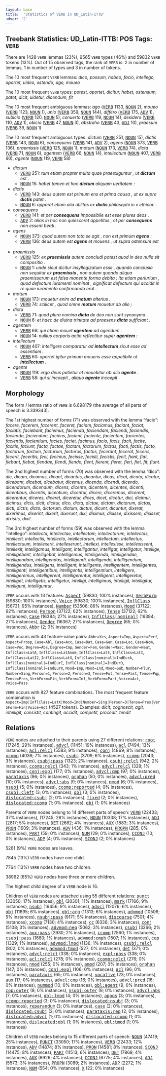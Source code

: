 ```yaml
---
layout: base
title:  'Statistics of VERB in UD_Latin-ITTB'
udver: '2'
---
```


## Treebank Statistics: UD_Latin-ITTB: POS Tags: `VERB`

There are 1428 `VERB` lemmas (23%), 9565 `VERB` types (46%) and 59832 `VERB` tokens (13%).
Out of 15 observed tags, the rank of `VERB` is: 2 in number of lemmas, 1 in number of types and 3 in number of tokens.

The 10 most frequent `VERB` lemmas: <em>dico, possum, habeo, facio, intellego, oportet, uideo, ostendo, ago, moueo</em>

The 10 most frequent `VERB` types:  <em>potest, oportet, dicitur, habet, ostensum, patet, dicit, uidetur, dicendum, fit</em>

The 10 most frequent ambiguous lemmas: <em>ago</em> (<tt><a href="la_ittb-pos-VERB.html">VERB</a></tt> 1133, <tt><a href="la_ittb-pos-NOUN.html">NOUN</a></tt> 2), <em>moueo</em> (<tt><a href="la_ittb-pos-VERB.html">VERB</a></tt> 1123, <tt><a href="la_ittb-pos-NOUN.html">NOUN</a></tt> 1), <em>unio</em> (<tt><a href="la_ittb-pos-VERB.html">VERB</a></tt> 359, <tt><a href="la_ittb-pos-NOUN.html">NOUN</a></tt> 144), <em>differo</em> (<tt><a href="la_ittb-pos-VERB.html">VERB</a></tt> 175, <tt><a href="la_ittb-pos-ADV.html">ADV</a></tt> 1), <em>subicio</em> (<tt><a href="la_ittb-pos-VERB.html">VERB</a></tt> 120, <tt><a href="la_ittb-pos-NOUN.html">NOUN</a></tt> 5), <em>conuerto</em> (<tt><a href="la_ittb-pos-VERB.html">VERB</a></tt> 119, <tt><a href="la_ittb-pos-NOUN.html">NOUN</a></tt> 14), <em>desidero</em> (<tt><a href="la_ittb-pos-VERB.html">VERB</a></tt> 110, <tt><a href="la_ittb-pos-ADV.html">ADV</a></tt> 1), <em>obicio</em> (<tt><a href="la_ittb-pos-VERB.html">VERB</a></tt> 47, <tt><a href="la_ittb-pos-NOUN.html">NOUN</a></tt> 3), <em>abstraho</em> (<tt><a href="la_ittb-pos-VERB.html">VERB</a></tt> 43, <tt><a href="la_ittb-pos-ADJ.html">ADJ</a></tt> 10), <em>praesum</em> (<tt><a href="la_ittb-pos-VERB.html">VERB</a></tt> 39, <tt><a href="la_ittb-pos-NOUN.html">NOUN</a></tt> 1)

The 10 most frequent ambiguous types:  <em>dictum</em> (<tt><a href="la_ittb-pos-VERB.html">VERB</a></tt> 251, <tt><a href="la_ittb-pos-NOUN.html">NOUN</a></tt> 15), <em>dictis</em> (<tt><a href="la_ittb-pos-VERB.html">VERB</a></tt> 143, <tt><a href="la_ittb-pos-NOUN.html">NOUN</a></tt> 6), <em>consequens</em> (<tt><a href="la_ittb-pos-VERB.html">VERB</a></tt> 141, <tt><a href="la_ittb-pos-ADV.html">ADV</a></tt> 2), <em>agens</em> (<tt><a href="la_ittb-pos-NOUN.html">NOUN</a></tt> 373, <tt><a href="la_ittb-pos-VERB.html">VERB</a></tt> 136), <em>praemissis</em> (<tt><a href="la_ittb-pos-VERB.html">VERB</a></tt> 125, <tt><a href="la_ittb-pos-NOUN.html">NOUN</a></tt> 1), <em>motum</em> (<tt><a href="la_ittb-pos-NOUN.html">NOUN</a></tt> 173, <tt><a href="la_ittb-pos-VERB.html">VERB</a></tt> 74), <em>dicta</em> (<tt><a href="la_ittb-pos-VERB.html">VERB</a></tt> 71, <tt><a href="la_ittb-pos-NOUN.html">NOUN</a></tt> 6), <em>agentem</em> (<tt><a href="la_ittb-pos-VERB.html">VERB</a></tt> 66, <tt><a href="la_ittb-pos-NOUN.html">NOUN</a></tt> 14), <em>intellectum</em> (<tt><a href="la_ittb-pos-NOUN.html">NOUN</a></tt> 407, <tt><a href="la_ittb-pos-VERB.html">VERB</a></tt> 60), <em>agente</em> (<tt><a href="la_ittb-pos-NOUN.html">NOUN</a></tt> 119, <tt><a href="la_ittb-pos-VERB.html">VERB</a></tt> 58)


* <em>dictum</em>
  * <tt><a href="la_ittb-pos-VERB.html">VERB</a></tt> 251: <em>tum etiam propter multa quae praeexiguntur , ut <b>dictum</b> est .</em>
  * <tt><a href="la_ittb-pos-NOUN.html">NOUN</a></tt> 15: <em>habet tamen et hoc <b>dictum</b> aliquam ueritatem :</em>
* <em>dictis</em>
  * <tt><a href="la_ittb-pos-VERB.html">VERB</a></tt> 143: <em>deus autem est primum ens et prima causa , ut ex supra <b>dictis</b> patet .</em>
  * <tt><a href="la_ittb-pos-NOUN.html">NOUN</a></tt> 6: <em>apparet etiam alia utilitas ex <b>dictis</b> philosophi in x ethicor. .</em>
* <em>consequens</em>
  * <tt><a href="la_ittb-pos-VERB.html">VERB</a></tt> 141: <em>et per <b>consequens</b> impossibile est esse plures deos .</em>
  * <tt><a href="la_ittb-pos-ADV.html">ADV</a></tt> 2: <em>alias in hoc non quiesceret appetitus , et per <b>consequens</b> non essent beati .</em>
* <em>agens</em>
  * <tt><a href="la_ittb-pos-NOUN.html">NOUN</a></tt> 373: <em>quod autem non toto se agit , non est primum <b>agens</b> :</em>
  * <tt><a href="la_ittb-pos-VERB.html">VERB</a></tt> 136: <em>deus autem est <b>agens</b> et mouens , ut supra ostensum est .</em>
* <em>praemissis</em>
  * <tt><a href="la_ittb-pos-VERB.html">VERB</a></tt> 125: <em>ex <b>praemissis</b> autem concludi potest quod in deo nulla sit compositio .</em>
  * <tt><a href="la_ittb-pos-NOUN.html">NOUN</a></tt> 1: <em>unde sicut dicitur insyllogizatum esse , quando conclusio non sequitur ex <b>praemissis</b> , non autem quando aliqua praemissarum est falsa manente forma debita ; ita etiam periurium , quod defectum iuramenti nominat , significat defectum qui accidit in re quae iuramento confirmanda erat .</em>
* <em>motum</em>
  * <tt><a href="la_ittb-pos-NOUN.html">NOUN</a></tt> 173: <em>mouetur enim ad <b>motum</b> alterius .</em>
  * <tt><a href="la_ittb-pos-VERB.html">VERB</a></tt> 74: <em>scilicet , quod omne <b>motum</b> mouetur ab alio ;</em>
* <em>dicta</em>
  * <tt><a href="la_ittb-pos-VERB.html">VERB</a></tt> 71: <em>quod plura nomina <b>dicta</b> de deo non sunt synonyma .</em>
  * <tt><a href="la_ittb-pos-NOUN.html">NOUN</a></tt> 6: <em>et haec de diuina trinitate ad praesens <b>dicta</b> sufficiant .</em>
* <em>agentem</em>
  * <tt><a href="la_ittb-pos-VERB.html">VERB</a></tt> 66: <em>qui etiam mouet <b>agentem</b> ad agendum .</em>
  * <tt><a href="la_ittb-pos-NOUN.html">NOUN</a></tt> 14: <em>nullius corporis actio reflectitur super <b>agentem</b> :</em>
* <em>intellectum</em>
  * <tt><a href="la_ittb-pos-NOUN.html">NOUN</a></tt> 407: <em>intelligere comparatur ad <b>intellectum</b> sicut esse ad essentiam .</em>
  * <tt><a href="la_ittb-pos-VERB.html">VERB</a></tt> 60: <em>oportet igitur primum mouens esse appetibile ut <b>intellectum</b> .</em>
* <em>agente</em>
  * <tt><a href="la_ittb-pos-NOUN.html">NOUN</a></tt> 119: <em>ergo deus patietur et mouebitur ab alio <b>agente</b> .</em>
  * <tt><a href="la_ittb-pos-VERB.html">VERB</a></tt> 58: <em>qui si incoepit , aliquo <b>agente</b> incoepit .</em>

## Morphology

The form / lemma ratio of `VERB` is 6.698179 (the average of all parts of speech is 3.339343).

The 1st highest number of forms (71) was observed with the lemma “facio”: <em>facere, facerem, facerent, faceret, faciam, faciamus, faciant, faciat, faciatis, faciebant, faciemus, facienda, faciendam, faciendi, faciendis, faciendo, faciendum, faciens, facient, faciente, facientem, facientes, facientis, facientium, facies, faciet, facimus, facio, facis, facit, facite, facitis, faciunt, facta, factae, factam, factarum, factas, facti, factis, facto, factorum, factum, facturum, facturus, factus, fecerant, fecerat, feceris, fecerit, feceritis, feci, fecimus, fecisse, fecisti, fecistis, fecit, fiant, fiat, fiebant, fiebat, fiendae, fiendi, fiendo, fient, fierent, fieret, fieri, fiet, fit, fiunt</em>.

The 2nd highest number of forms (70) was observed with the lemma “dico”: <em>dic, dicam, dicamus, dicant, dicantes, dicantur, dicas, dicat, dicata, dicatur, dicebant, dicebat, dicebatur, dicemus, dicenda, dicendi, dicendo, dicendorum, dicendum, dicens, dicente, dicentem, dicentes, dicenti, dicentibus, dicentis, dicentium, dicentur, dicere, diceremus, dicerent, dicerentur, diceres, diceret, diceretur, dices, dicet, dicetur, dici, dicimur, dicimus, dicis, dicit, dicitur, dico, dicta, dictae, dictam, dictarum, dictas, dicti, dictis, dicto, dictorum, dictum, dictus, dicunt, dicuntur, dixerat, dixerimus, dixerint, dixerit, dixerunt, dixi, diximus, dixisse, dixissem, dixisset, dixistis, dixit</em>.

The 3rd highest number of forms (59) was observed with the lemma “intellego”: <em>intellecta, intellectae, intellectam, intellectarum, intellectas, intellecti, intellectis, intellecto, intellectorum, intellectum, intellectus, intellectuum, intellexerit, intellexerunt, intellexi, intellexisse, intellexissent, intellexit, intelligamus, intelligant, intelligantur, intelligat, intelligatur, intellige, intelligebant, intelligebat, intelligemus, intelligenda, intelligendae, intelligendam, intelligendas, intelligendi, intelligendo, intelligendum, intelligendus, intelligens, intelligent, intelligente, intelligentem, intelligentes, intelligenti, intelligentibus, intelligentis, intelligentium, intelligere, intelligeremus, intelligerent, intelligerentur, intelligeret, intelligeretur, intelliget, intelligetis, intelligetur, intelligi, intelligimus, intelligit, intelligitur, intelligunt, intelliguntur</em>.

`VERB` occurs with 13 features: <tt><a href="la_ittb-feat-Aspect.html">Aspect</a></tt> (59830; 100% instances), <tt><a href="la_ittb-feat-VerbForm.html">VerbForm</a></tt> (59830; 100% instances), <tt><a href="la_ittb-feat-Voice.html">Voice</a></tt> (59830; 100% instances), <tt><a href="la_ittb-feat-InflClass.html">InflClass</a></tt> (56731; 95% instances), <tt><a href="la_ittb-feat-Number.html">Number</a></tt> (53506; 89% instances), <tt><a href="la_ittb-feat-Mood.html">Mood</a></tt> (37122; 62% instances), <tt><a href="la_ittb-feat-Person.html">Person</a></tt> (37122; 62% instances), <tt><a href="la_ittb-feat-Tense.html">Tense</a></tt> (37122; 62% instances), <tt><a href="la_ittb-feat-Case.html">Case</a></tt> (16384; 27% instances), <tt><a href="la_ittb-feat-InflClass-nominal.html">InflClass[nominal]</a></tt> (16384; 27% instances), <tt><a href="la_ittb-feat-Gender.html">Gender</a></tt> (16367; 27% instances), <tt><a href="la_ittb-feat-Degree.html">Degree</a></tt> (65; 0% instances), <tt><a href="la_ittb-feat-Abbr.html">Abbr</a></tt> (2; 0% instances)

`VERB` occurs with 43 feature-value pairs: `Abbr=Yes`, `Aspect=Imp`, `Aspect=Perf`, `Aspect=Prosp`, `Case=Abl`, `Case=Acc`, `Case=Dat`, `Case=Gen`, `Case=Loc`, `Case=Nom`, `Case=Voc`, `Degree=Abs`, `Degree=Cmp`, `Gender=Fem`, `Gender=Masc`, `Gender=Neut`, `InflClass=LatA`, `InflClass=LatAnom`, `InflClass=LatE`, `InflClass=LatI`, `InflClass=LatI2`, `InflClass=LatX`, `InflClass[nominal]=IndEurA`, `InflClass[nominal]=IndEurI`, `InflClass[nominal]=IndEurO`, `InflClass[nominal]=IndEurX`, `Mood=Imp`, `Mood=Ind`, `Mood=Sub`, `Number=Plur`, `Number=Sing`, `Person=1`, `Person=2`, `Person=3`, `Tense=Fut`, `Tense=Past`, `Tense=Pqp`, `Tense=Pres`, `VerbForm=Fin`, `VerbForm=Inf`, `VerbForm=Part`, `Voice=Act`, `Voice=Pass`

`VERB` occurs with 827 feature combinations.
The most frequent feature combination is `Aspect=Imp|InflClass=LatX|Mood=Ind|Number=Sing|Person=3|Tense=Pres|VerbForm=Fin|Voice=Act` (4527 tokens).
Examples: <em>dicit, cognoscit, agit, intelligit, consistit, contingit, accidit, competit, procedit, tendit</em>


## Relations

`VERB` nodes are attached to their parents using 27 different relations: <tt><a href="la_ittb-dep-root.html">root</a></tt> (17245; 29% instances), <tt><a href="la_ittb-dep-advcl.html">advcl</a></tt> (11451; 19% instances), <tt><a href="la_ittb-dep-acl.html">acl</a></tt> (7494; 13% instances), <tt><a href="la_ittb-dep-acl-relcl.html">acl:relcl</a></tt> (5583; 9% instances), <tt><a href="la_ittb-dep-conj.html">conj</a></tt> (4869; 8% instances), <tt><a href="la_ittb-dep-xcomp.html">xcomp</a></tt> (4036; 7% instances), <tt><a href="la_ittb-dep-csubj.html">csubj</a></tt> (3709; 6% instances), <tt><a href="la_ittb-dep-ccomp.html">ccomp</a></tt> (2043; 3% instances), <tt><a href="la_ittb-dep-csubj-pass.html">csubj:pass</a></tt> (1323; 2% instances), <tt><a href="la_ittb-dep-csubj-relcl.html">csubj:relcl</a></tt> (942; 2% instances), <tt><a href="la_ittb-dep-ccomp-relcl.html">ccomp:relcl</a></tt> (343; 1% instances), <tt><a href="la_ittb-dep-advcl-relcl.html">advcl:relcl</a></tt> (328; 1% instances), <tt><a href="la_ittb-dep-conj-expl.html">conj:expl</a></tt> (177; 0% instances), <tt><a href="la_ittb-dep-advcl-cmp.html">advcl:cmp</a></tt> (97; 0% instances), <tt><a href="la_ittb-dep-parataxis.html">parataxis</a></tt> (96; 0% instances), <tt><a href="la_ittb-dep-orphan.html">orphan</a></tt> (50; 0% instances), <tt><a href="la_ittb-dep-advcl-pred.html">advcl:pred</a></tt> (10; 0% instances), <tt><a href="la_ittb-dep-advcl-abs.html">advcl:abs</a></tt> (9; 0% instances), <tt><a href="la_ittb-dep-nmod.html">nmod</a></tt> (6; 0% instances), <tt><a href="la_ittb-dep-nsubj.html">nsubj</a></tt> (5; 0% instances), <tt><a href="la_ittb-dep-ccomp-reported.html">ccomp:reported</a></tt> (4; 0% instances), <tt><a href="la_ittb-dep-csubj-cleft.html">csubj:cleft</a></tt> (3; 0% instances), <tt><a href="la_ittb-dep-obl.html">obl</a></tt> (3; 0% instances), <tt><a href="la_ittb-dep-dislocated-csubj.html">dislocated:csubj</a></tt> (2; 0% instances), <tt><a href="la_ittb-dep-fixed.html">fixed</a></tt> (2; 0% instances), <tt><a href="la_ittb-dep-dislocated-ccomp.html">dislocated:ccomp</a></tt> (1; 0% instances), <tt><a href="la_ittb-dep-obj.html">obj</a></tt> (1; 0% instances)

Parents of `VERB` nodes belong to 14 different parts of speech: <tt><a href="la_ittb-pos-VERB.html">VERB</a></tt> (22433; 37% instances),  (17245; 29% instances), <tt><a href="la_ittb-pos-NOUN.html">NOUN</a></tt> (10338; 17% instances), <tt><a href="la_ittb-pos-ADJ.html">ADJ</a></tt> (2817; 5% instances), <tt><a href="la_ittb-pos-DET.html">DET</a></tt> (2682; 4% instances), <tt><a href="la_ittb-pos-AUX.html">AUX</a></tt> (1883; 3% instances), <tt><a href="la_ittb-pos-PRON.html">PRON</a></tt> (1609; 3% instances), <tt><a href="la_ittb-pos-ADV.html">ADV</a></tt> (436; 1% instances), <tt><a href="la_ittb-pos-PROPN.html">PROPN</a></tt> (285; 0% instances), <tt><a href="la_ittb-pos-PART.html">PART</a></tt> (59; 0% instances), <tt><a href="la_ittb-pos-NUM.html">NUM</a></tt> (29; 0% instances), <tt><a href="la_ittb-pos-CCONJ.html">CCONJ</a></tt> (10; 0% instances), <tt><a href="la_ittb-pos-ADP.html">ADP</a></tt> (4; 0% instances), <tt><a href="la_ittb-pos-SCONJ.html">SCONJ</a></tt> (2; 0% instances)

5261 (9%) `VERB` nodes are leaves.

7845 (13%) `VERB` nodes have one child.

7764 (13%) `VERB` nodes have two children.

38962 (65%) `VERB` nodes have three or more children.

The highest child degree of a `VERB` node is 16.

Children of `VERB` nodes are attached using 55 different relations: <tt><a href="la_ittb-dep-punct.html">punct</a></tt> (33050; 17% instances), <tt><a href="la_ittb-dep-obl.html">obl</a></tt> (20301; 11% instances), <tt><a href="la_ittb-dep-mark.html">mark</a></tt> (17166; 9% instances), <tt><a href="la_ittb-dep-nsubj.html">nsubj</a></tt> (16456; 9% instances), <tt><a href="la_ittb-dep-advcl.html">advcl</a></tt> (12076; 6% instances), <tt><a href="la_ittb-dep-obj.html">obj</a></tt> (11895; 6% instances), <tt><a href="la_ittb-dep-obl-arg.html">obl:arg</a></tt> (11313; 6% instances), <tt><a href="la_ittb-dep-advmod.html">advmod</a></tt> (10506; 5% instances), <tt><a href="la_ittb-dep-nsubj-pass.html">nsubj:pass</a></tt> (9171; 5% instances), <tt><a href="la_ittb-dep-discourse.html">discourse</a></tt> (7501; 4% instances), <tt><a href="la_ittb-dep-xcomp.html">xcomp</a></tt> (7130; 4% instances), <tt><a href="la_ittb-dep-cc.html">cc</a></tt> (6336; 3% instances), <tt><a href="la_ittb-dep-conj.html">conj</a></tt> (5108; 3% instances), <tt><a href="la_ittb-dep-advmod-neg.html">advmod:neg</a></tt> (5062; 3% instances), <tt><a href="la_ittb-dep-csubj.html">csubj</a></tt> (3266; 2% instances), <tt><a href="la_ittb-dep-aux-pass.html">aux:pass</a></tt> (2930; 2% instances), <tt><a href="la_ittb-dep-ccomp.html">ccomp</a></tt> (2560; 1% instances), <tt><a href="la_ittb-dep-csubj-pass.html">csubj:pass</a></tt> (1680; 1% instances), <tt><a href="la_ittb-dep-advmod-emph.html">advmod:emph</a></tt> (1507; 1% instances), <tt><a href="la_ittb-dep-cop.html">cop</a></tt> (1329; 1% instances), <tt><a href="la_ittb-dep-advmod-lmod.html">advmod:lmod</a></tt> (1136; 1% instances), <tt><a href="la_ittb-dep-csubj-relcl.html">csubj:relcl</a></tt> (802; 0% instances), <tt><a href="la_ittb-dep-advmod-tmod.html">advmod:tmod</a></tt> (527; 0% instances), <tt><a href="la_ittb-dep-det.html">det</a></tt> (371; 0% instances), <tt><a href="la_ittb-dep-advcl-relcl.html">advcl:relcl</a></tt> (338; 0% instances), <tt><a href="la_ittb-dep-expl-pass.html">expl:pass</a></tt> (338; 0% instances), <tt><a href="la_ittb-dep-acl-relcl.html">acl:relcl</a></tt> (278; 0% instances), <tt><a href="la_ittb-dep-ccomp-relcl.html">ccomp:relcl</a></tt> (276; 0% instances), <tt><a href="la_ittb-dep-nmod.html">nmod</a></tt> (255; 0% instances), <tt><a href="la_ittb-dep-amod.html">amod</a></tt> (207; 0% instances), <tt><a href="la_ittb-dep-orphan.html">orphan</a></tt> (147; 0% instances), <tt><a href="la_ittb-dep-conj-expl.html">conj:expl</a></tt> (106; 0% instances), <tt><a href="la_ittb-dep-acl.html">acl</a></tt> (96; 0% instances), <tt><a href="la_ittb-dep-parataxis.html">parataxis</a></tt> (65; 0% instances), <tt><a href="la_ittb-dep-vocative.html">vocative</a></tt> (23; 0% instances), <tt><a href="la_ittb-dep-aux.html">aux</a></tt> (17; 0% instances), <tt><a href="la_ittb-dep-advcl-cmp.html">advcl:cmp</a></tt> (16; 0% instances), <tt><a href="la_ittb-dep-advcl-pred.html">advcl:pred</a></tt> (16; 0% instances), <tt><a href="la_ittb-dep-nummod.html">nummod</a></tt> (10; 0% instances), <tt><a href="la_ittb-dep-obl-agent.html">obl:agent</a></tt> (9; 0% instances), <tt><a href="la_ittb-dep-cop-outer.html">cop:outer</a></tt> (8; 0% instances), <tt><a href="la_ittb-dep-nsubj-outer.html">nsubj:outer</a></tt> (8; 0% instances), <tt><a href="la_ittb-dep-advcl-abs.html">advcl:abs</a></tt> (7; 0% instances), <tt><a href="la_ittb-dep-obl-lmod.html">obl:lmod</a></tt> (4; 0% instances), <tt><a href="la_ittb-dep-appos.html">appos</a></tt> (3; 0% instances), <tt><a href="la_ittb-dep-ccomp-reported.html">ccomp:reported</a></tt> (3; 0% instances), <tt><a href="la_ittb-dep-dislocated-nsubj.html">dislocated:nsubj</a></tt> (3; 0% instances), <tt><a href="la_ittb-dep-reparandum.html">reparandum</a></tt> (3; 0% instances), <tt><a href="la_ittb-dep-case.html">case</a></tt> (2; 0% instances), <tt><a href="la_ittb-dep-dislocated-csubj.html">dislocated:csubj</a></tt> (2; 0% instances), <tt><a href="la_ittb-dep-parataxis-rep.html">parataxis:rep</a></tt> (2; 0% instances), <tt><a href="la_ittb-dep-dislocated-advcl.html">dislocated:advcl</a></tt> (1; 0% instances), <tt><a href="la_ittb-dep-dislocated-ccomp.html">dislocated:ccomp</a></tt> (1; 0% instances), <tt><a href="la_ittb-dep-dislocated-obl.html">dislocated:obl</a></tt> (1; 0% instances), <tt><a href="la_ittb-dep-obl-tmod.html">obl:tmod</a></tt> (1; 0% instances)

Children of `VERB` nodes belong to 15 different parts of speech: <tt><a href="la_ittb-pos-NOUN.html">NOUN</a></tt> (47419; 25% instances), <tt><a href="la_ittb-pos-PUNCT.html">PUNCT</a></tt> (33050; 17% instances), <tt><a href="la_ittb-pos-VERB.html">VERB</a></tt> (22433; 12% instances), <tt><a href="la_ittb-pos-ADV.html">ADV</a></tt> (14874; 8% instances), <tt><a href="la_ittb-pos-PRON.html">PRON</a></tt> (14581; 8% instances), <tt><a href="la_ittb-pos-SCONJ.html">SCONJ</a></tt> (14475; 8% instances), <tt><a href="la_ittb-pos-PART.html">PART</a></tt> (11513; 6% instances), <tt><a href="la_ittb-pos-DET.html">DET</a></tt> (7869; 4% instances), <tt><a href="la_ittb-pos-AUX.html">AUX</a></tt> (6926; 4% instances), <tt><a href="la_ittb-pos-CCONJ.html">CCONJ</a></tt> (6775; 4% instances), <tt><a href="la_ittb-pos-ADJ.html">ADJ</a></tt> (5573; 3% instances), <tt><a href="la_ittb-pos-PROPN.html">PROPN</a></tt> (3089; 2% instances), <tt><a href="la_ittb-pos-ADP.html">ADP</a></tt> (2272; 1% instances), <tt><a href="la_ittb-pos-NUM.html">NUM</a></tt> (554; 0% instances), <tt><a href="la_ittb-pos-X.html">X</a></tt> (22; 0% instances)

